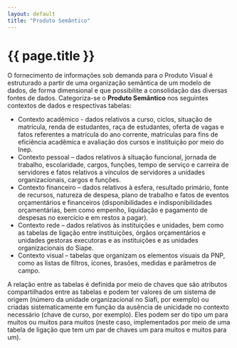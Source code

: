 ```yaml
---
layout: default
title: "Produto Semântico"
---
```


<!-- Parte de Navegação

Veja qual é a o nome da próxima página e da anterior e adicione abaixo no formato:

[Anterior: Nome da páginas](/documentacao/caminho_do_arquivo)
[Próximo: Nome da páginas »](/documentacao/caminho_do_arquivo) 
-->


# {{ page.title }}

O fornecimento de informações sob demanda para o Produto Visual é estruturado a partir de uma organização semântica de um modelo de dados, de forma dimensional e que possibilite a consolidação das diversas fontes de dados. Categoriza-se o **Produto Semântico** nos seguintes contextos de dados e respectivas tabelas:

* Contexto acadêmico - dados relativos a curso, ciclos, situação de matrícula, renda de estudantes, raça de estudantes, oferta de vagas e fatos referentes a matrícula do ano corrente, matrículas para fins de eficiência acadêmica e avaliação dos cursos e instituição por meio do Inep.
* Contexto pessoal – dados relativos à situação funcional, jornada de trabalho, escolaridade, cargos, funções, tempo de serviço e carreira de servidores e fatos relativos a vínculos de servidores a unidades organizacionais, cargos e funções.
* Contexto financeiro – dados relativos à esfera, resultado primário, fonte de recursos, natureza de despesa, plano de trabalho e fatos de eventos orçamentários e financeiros (disponibilidades e indisponibilidades orçamentárias, bem como empenho, liquidação e pagamento de despesas no exercício e em restos a pagar).
* Contexto rede – dados relativos às instituições e unidades, bem como as tabelas de ligação entre instituições, órgãos orçamentários e unidades gestoras executoras e as instituições e as unidades organizacionais do Siape.
* Contexto visual – tabelas que organizam os elementos visuais da PNP, como as listas de filtros, ícones, brasões, medidas e parâmetros de campo.

A relação entre as tabelas é definida por meio de chaves que são atributos compartilhados entre as tabelas e podem ter valores de um sistema de origem (número da unidade organizacional no Siafi, por exemplo) ou criadas sistematicamente em função da ausência de unicidade no contexto necessário (chave de curso, por exemplo). Eles podem ser do tipo um para muitos ou muitos para muitos (neste caso, implementados por meio de uma tabela de ligação que tem um par de chaves um para muitos e muitos para um).
